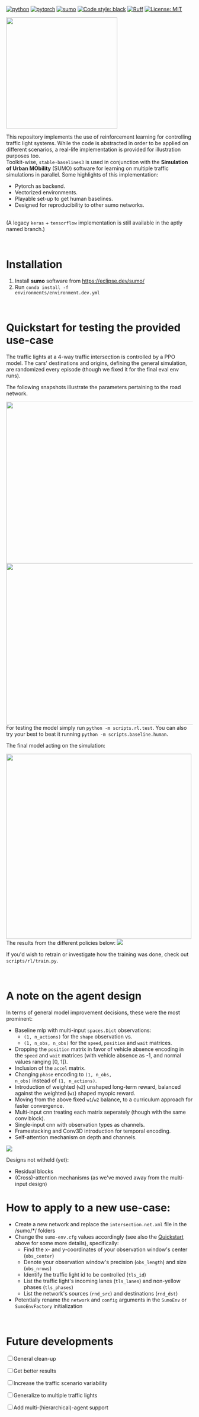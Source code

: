 [![python](https://img.shields.io/badge/Python-3.12-3776AB.svg?style=flat&logo=python&logoColor=white)](https://www.python.org)
[![pytorch](https://img.shields.io/badge/PyTorch-1.6.0-EE4C2C.svg?style=flat&logo=pytorch)](https://pytorch.org)
[![sumo](https://img.shields.io/badge/sumo-1.20.0-limegreen)](https://github.com/eclipse-sumo/sumo)
[![Code style: black](https://img.shields.io/badge/code%20style-black-000000.svg)](https://github.com/psf/black)
[![Ruff](https://img.shields.io/endpoint?url=https://raw.githubusercontent.com/astral-sh/ruff/main/assets/badge/v2.json)](https://github.com/astral-sh/ruff)
[![License: MIT](https://img.shields.io/badge/License-MIT-yellow.svg)](https://opensource.org/licenses/MIT)


<!-- ![A traffic light](/images/traffic-lights.png) -->
<img src="images/traffic-lights.png" width="300" height="300" />

This repository implements the use of reinforcement learning for controlling traffic light systems.
While the code is abstracted in order to be applied on different scenarios, a real-life implementation is provided for illustration purposes too.
<br>Toolkit-wise, <code>stable-baselines3</code> is used in conjunction with the **Simulation of Urban MObility** (SUMO) software for learning on multiple traffic simulations in parallel.
Some highlights of this implementation:
* Pytorch as backend.
* Vectorized environments.
* Playable set-up to get human baselines.
* Designed for reproducibility to other sumo networks.

<br>(A legacy <code>keras</code> + <code>tensorflow</code> implementation is still available in the aptly named branch.)

<br>

Installation
============

1. Install **sumo** software from https://eclipse.dev/sumo/
2. Run <code>conda install -f environments/environment.dev.yml</code>

<br>

Quickstart for testing the provided use-case
============================================

The traffic lights at a 4-way traffic intersection is controlled by a PPO model.
The cars' destinations and origins, defining the general simulation, are randomized every episode (though we fixed it for the final eval env runs).

The following snapshots illustrate the parameters pertaining to the road network.

<img src="images/trone-lanes_and_phases.png" width="638" height="436" />
<img src="images/trone-observation.png" width="638" height="436" />

<br>
For testing the model simply run <code>python -m scripts.rl.test</code>. You can also try your best to beat it running <code>python -m scripts.baseline.human</code>.

The final model acting on the simulation:

<img src="images/example.gif" width="500" height="500" />

<br>
The results from the different policies below:

<img src="images/results_graph.png" />

If you'd wish to retrain or investigate how the training was done, check out <code>scripts/rl/train.py</code>.

<br>

A note on the agent design
==========================
In terms of general model improvement decisions, these were the most prominent:
* Baseline mlp with multi-input <code>spaces.Dict</code> observations:
    * <code>(1, n_actions)</code> for the <code>shape</code> observation vs.
    * <code>(1, n_obs, n_obs)</code> for the <code>speed</code>, <code>position</code> and <code>wait</code> matrices.
* Dropping the <code>position</code> matrix in favor of vehicle absence encoding in the </code> <code>speed</code> and <code>wait</code> matrices (with vehicle absence as -1, and normal values ranging [0, 1]).
* Inclusion of the <code>accel</code> matrix.
* Changing <code>phase</code> encoding to <code>(1, n_obs, n_obs)</code> instead of <code>(1, n_actions)</code>.
* Introduction of weighted (<code>w2</code>) unshaped long-term reward, balanced against the weighted (<code>w1</code>) shaped myopic reward.
* Moving from the above fixed <code>w1</code>/<code>w2</code> balance, to a curriculum approach for faster convergence.
* Multi-input cnn treating each matrix seperately (though with the same conv block).
* Single-input cnn with observation types as channels.
* Framestacking and Conv3D introduction for temporal encoding.
* Self-attention mechanism on depth and channels.

<img src="images/model_evolution.PNG" />

<br>

Designs not witheld (yet):
* Residual blocks
* (Cross)-attention mechanisms (as we've moved away from the multi-input design)

How to apply to a new use-case:
===============================

* Create a new network and replace the <code>intersection.net.xml</code> file in the /sumo/*/ folders
* Change the <code>sumo-env.cfg</code> values accordingly (see also the [Quickstart](#quickstart-for-testing-the-provided-use-case) above for some more details), specifically:
    * Find the x- and y-coordinates of your observation window's center (<code>obs_center</code>)
    * Denote your observation window's precision (<code>obs_length</code>) and size (<code>obs_nrows</code>)
    * Identify the traffic light id to be controlled (<code>tls_id</code>)
    * List the traffic light's incoming lanes (<code>tls_lanes</code>) and non-yellow phases (<code>tls_phases</code>)
    * List the network's sources (<code>rnd_src</code>) and destinations (<code>rnd_dst</code>)
* Potentially rename the <code>network</code> and <code>config</code> arguments in the <code>SumoEnv</code> or <code>SumoEnvFactory</code> initialization

<br>

Future developments
===================
<input type="checkbox">General clean-up</input>

<input type="checkbox">Get better results</input>

<input type="checkbox">Increase the traffic scenario variability</input>

<input type="checkbox">Generalize to multiple traffic lights</input>

<input type="checkbox">Add multi-(hierarchical)-agent support</input>
